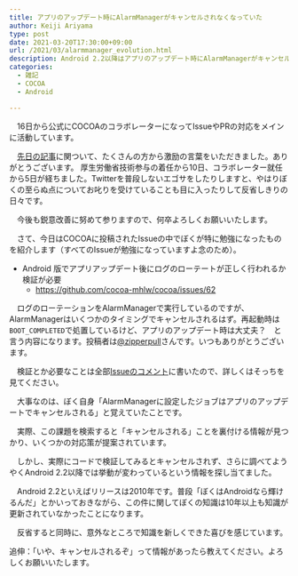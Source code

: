 ```yaml
---
title: アプリのアップデート時にAlarmManagerがキャンセルされなくなっていた
author: Keiji Ariyama
type: post
date: 2021-03-20T17:30:00+09:00
url: /2021/03/alarmmanager_evolution.html
description: Android 2.2以降はアプリのアップデート時にAlarmManagerがキャンセルされなくなっている
categories:
  - 雑記
  - COCOA
  - Android

---
```


　16日から公式にCOCOAのコラボレーターになってIssueやPRの対応をメインに活動しています。

　[先日の記事](https://blog.keiji.dev/2021/03/cocoa.html)に関ついて、たくさんの方から激励の言葉をいただきました。ありがとうございます。
厚生労働省技術参与の着任から10日、コラボレーター就任から5日が経ちました。Twitterを普段しないエゴサをしたりしますと、やはりぼくの至らぬ点についてお叱りを受けていることも目に入ったりして反省しきりの日々です。

　今後も鋭意改善に努めて参りますので、何卒よろしくお願いいたします。

<!--more-->

　さて、今日はCOCOAに投稿されたIssueの中でぼくが特に勉強になったものを紹介します（すべてのIssueが勉強になっていますよ念のため）。

 * Android 版でアプリアップデート後にログのローテートが正しく行われるか検証が必要
   * https://github.com/cocoa-mhlw/cocoa/issues/62

　ログのローテーションをAlarmManagerで実行しているのですが、AlarmManagerはいくつかのタイミングでキャンセルされるはず。再起動時は`BOOT_COMPLETED`で処置しているけど、アプリのアップデート時は大丈夫？　と言う内容になります。投稿者は[@zipperpull](https://twitter.com/zipperpull)さんです。いつもありがとうございます。

　検証とか必要なことは全部[Issueのコメント](https://github.com/cocoa-mhlw/cocoa/issues/62#issuecomment-803267473)に書いたので、詳しくはそっちを見てください。

　大事なのは、ぼく自身「AlarmManagerに設定したジョブはアプリのアップデートでキャンセルされる」と覚えていたことです。

　実際、この課題を検索すると「キャンセルされる」ことを裏付ける情報が見つかり、いくつかの対応策が提案されています。

　しかし、実際にコードで検証してみるとキャンセルされず、さらに調べてようやくAndroid 2.2以降では挙動が変わっているという情報を探し当てました。

　Android 2.2といえばリリースは2010年です。普段「ぼくはAndroidなら輝けるんだ」とかいっておきながら、この件に関してぼくの知識は10年以上も知識が更新されていなかったことになります。

　反省すると同時に、意外なところで知識を新しくできた喜びを感じています。

追伸：「いや、キャンセルされるぞ」って情報があったら教えてください。よろしくお願いいたします。
